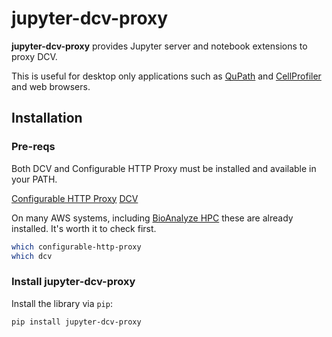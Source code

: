 # jupyter-dcv-proxy

**jupyter-dcv-proxy** provides Jupyter server and notebook extensions to proxy DCV.

This is useful for desktop only applications such as [QuPath](https://github.com/qupath/qupath)
and [CellProfiler](https://cellprofiler.org/) and web browsers.

## Installation

### Pre-reqs

Both DCV and Configurable HTTP Proxy must be installed and available in your PATH.

[Configurable HTTP Proxy](https://github.com/jupyterhub/configurable-http-proxy#install)
[DCV](https://docs.aws.amazon.com/dcv/latest/userguide/getting-started.html)

On many AWS systems, including [BioAnalyze HPC](https://hpc.bioanalyze.io/readme.html) these are already installed. It's
worth it to check first.

```bash
which configurable-http-proxy
which dcv
```

### Install jupyter-dcv-proxy

Install the library via `pip`:

```
pip install jupyter-dcv-proxy
```

